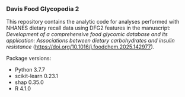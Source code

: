 ### Davis Food Glycopedia 2
This repository contains the analytic code for analyses performed with NHANES dietary recall data using DFG2 features in the manuscript: *Development of a comprehensive food glycomic database and its application: Associations between dietary carbohydrates and insulin resistance* (https://doi.org/10.1016/j.foodchem.2025.142977).

Package versions:
- Python 3.7.7
- scikit-learn 0.23.1
- shap 0.35.0
- R 4.1.0
